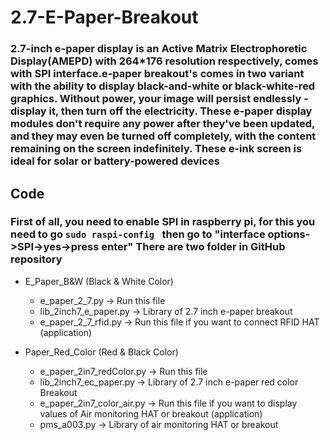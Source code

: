 # 2.7-E-Paper-Breakout

### 2.7-inch e-paper display is an Active Matrix Electrophoretic Display(AMEPD) with 264*176 resolution respectively, comes with SPI interface.e-paper breakout's comes in two variant with the ability to display black-and-white or black-white-red graphics. Without power, your image will persist endlessly - display it, then turn off the electricity. These e-paper display modules don't require any power after they've been updated, and they may even be turned off completely, with the content remaining on the screen indefinitely. These e-ink screen is ideal for solar or battery-powered devices


## Code
### First of all, you need to enable SPI in raspberry pi, for this you need to go ```sudo raspi-config ``` then go to "interface options->SPI->yes->press enter" There are two folder in GitHub repository
 * E_Paper_B&W (Black & White Color)
   * e_paper_2_7.py        -> Run this file
   * lib_2inch7_e_paper.py -> Library of 2.7 inch e-paper breakout
   * e_paper_2_7_rfid.py   -> Run this file if you want to connect RFID HAT (application)
   
 * Paper_Red_Color (Red & Black Color)
   * e_paper_2in7_redColor.py  -> Run this file 
   * lib_2inch7_ec_paper.py    -> Library of 2.7 inch e-paper red color Breakout
   * e_paper_2in7_color_air.py -> Run this file if you want to display values of Air monitoring HAT or breakout (application)
   * pms_a003.py               -> Library of air monitoring HAT or breakout
   

